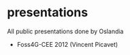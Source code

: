 presentations
=============

All public presentations done by Oslandia

* Foss4G-CEE 2012 (Vincent Picavet)
